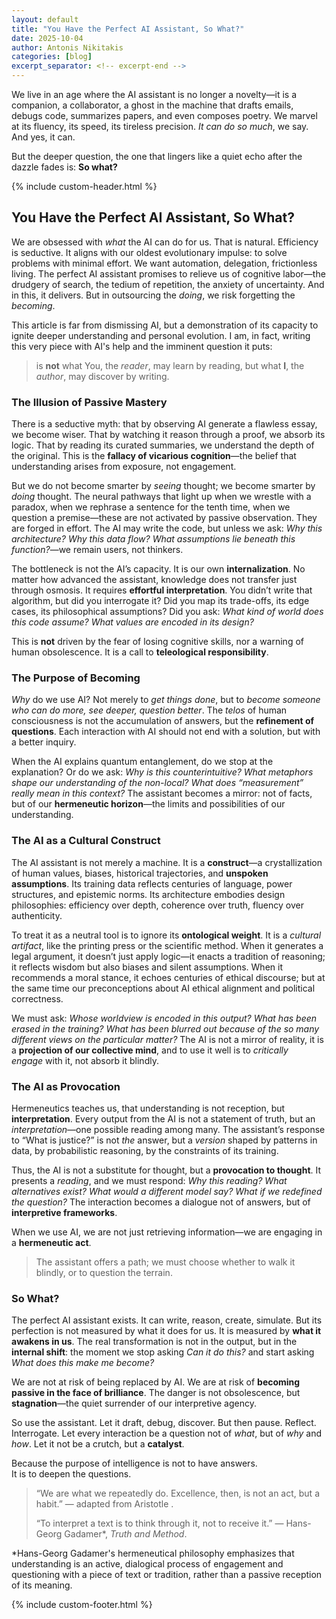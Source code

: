 ```yaml
---
layout: default
title: "You Have the Perfect AI Assistant, So What?"
date: 2025-10-04
author: Antonis Nikitakis
categories: [blog]
excerpt_separator: <!-- excerpt-end -->
---
```


 We live in an age where the AI assistant is no longer a novelty—it is a companion, a collaborator, a ghost in the machine that drafts emails, debugs code, summarizes papers, and even composes poetry. We marvel at its fluency, its speed, its tireless precision. *It can do so much*, we say. And yes, it can. 

But the deeper question, the one that lingers like a quiet echo after the dazzle fades is: **So what?**

<!-- excerpt-end -->
{% include custom-header.html %}

## You Have the Perfect AI Assistant, So What?

We are obsessed with *what* the AI can do for us. That is natural. Efficiency is seductive. It aligns with our oldest evolutionary impulse: to solve problems with minimal effort. We want automation, delegation, frictionless living. The perfect AI assistant promises to relieve us of cognitive labor—the drudgery of search, the tedium of repetition, the anxiety of uncertainty. And in this, it delivers. But in outsourcing the *doing*, we risk forgetting the *becoming*.

This article is far from dismissing AI, but a demonstration of its capacity to ignite deeper understanding and personal evolution. I am, in fact, writing this very piece with AI's help and the imminent question it puts:

> is **not** what You, the *reader*, may learn by reading, 
> but what **I**, the *author*, may discover by writing.

### The Illusion of Passive Mastery

There is a seductive myth: that by observing AI generate a flawless essay, we become wiser. That by watching it reason through a proof, we absorb its logic. That by reading its curated summaries, we understand the depth of the original. This is the **fallacy of vicarious cognition**—the belief that understanding arises from exposure, not engagement.

But we do not become smarter by *seeing* thought; we become smarter by *doing* thought. The neural pathways that light up when we wrestle with a paradox, when we rephrase a sentence for the tenth time, when we question a premise—these are not activated by passive observation. They are forged in effort. The AI may write the code, but unless we ask: *Why this architecture? Why this data flow? What assumptions lie beneath this function?*—we remain users, not thinkers.

The bottleneck is not the AI’s capacity. It is our own **internalization**. No matter how advanced the assistant, knowledge does not transfer just through osmosis. It requires **effortful interpretation**. You didn’t write that algorithm, but did you interrogate it? Did you map its trade-offs, its edge cases, its philosophical assumptions? Did you ask: *What kind of world does this code assume? What values are encoded in its design?*

This is **not** driven by the fear of losing cognitive skills, nor a warning of human obsolescence. It is a call to **teleological responsibility**.

### The Purpose of Becoming

*Why* do we use AI? Not merely to *get things done*, but to *become someone who can do more, see deeper, question better*. The *telos* of human consciousness is not the accumulation of answers, but the **refinement of questions**. Each interaction with AI should not end with a solution, but with a better inquiry.

When the AI explains quantum entanglement, do we stop at the explanation? Or do we ask: *Why is this counterintuitive? What metaphors shape our understanding of the non-local? What does “measurement” really mean in this context?* The assistant becomes a mirror: not of facts, but of our **hermeneutic horizon**—the limits and possibilities of our understanding.

### The AI as a Cultural Construct

The AI assistant is not merely a machine. It is a **construct**—a crystallization of human values, biases, historical trajectories, and **unspoken assumptions**. Its training data reflects centuries of language, power structures, and epistemic norms. Its architecture embodies design philosophies: efficiency over depth, coherence over truth, fluency over authenticity.

To treat it as a neutral tool is to ignore its **ontological weight**. It is a *cultural artifact*, like the printing press or the scientific method. 
When it generates a legal argument, it doesn’t just apply logic—it enacts a tradition of reasoning; it reflects wisdom but also biases and silent assumptions. 
When it recommends a moral stance, it echoes centuries of ethical discourse; but at the same time our preconceptions about AI ethical alignment and political correctness.

We must ask: *Whose worldview is encoded in this output? What has been erased in the training? What has been blurred out because of the so many different views on the particular matter?* The AI is not a mirror of reality, it is a **projection of our collective mind**, and to use it well is to *critically engage* with it, not absorb it blindly.

### The AI as Provocation

Hermeneutics teaches us, that understanding is not reception, but **interpretation**. Every output from the AI is not a statement of truth, but an *interpretation*—one possible reading among many. The assistant’s response to “What is justice?” is not *the* answer, but a *version* shaped by patterns in data, by probabilistic reasoning, by the constraints of its training.

Thus, the AI is not a substitute for thought, but a **provocation to thought**. It presents a *reading*, and we must respond: *Why this reading? What alternatives exist? What would a different model say? What if we redefined the question?* The interaction becomes a dialogue not of answers, but of **interpretive frameworks**.

When we use AI, we are not just retrieving information—we are engaging in a **hermeneutic act**. 

> The assistant offers a path; we must choose whether to walk it blindly, or to question the terrain.

### So What?

The perfect AI assistant exists. It can write, reason, create, simulate. But its perfection is not measured by what it does for us. It is measured by **what it awakens in us**. The real transformation is not in the output, but in the **internal shift**: the moment we stop asking *Can it do this?* and start asking *What does this make me become?*

We are not at risk of being replaced by AI. We are at risk of **becoming passive in the face of brilliance**. The danger is not obsolescence, but **stagnation**—the quiet surrender of our interpretive agency.

So use the assistant. Let it draft, debug, discover. But then pause. Reflect. Interrogate. Let every interaction be a question not of *what*, but of *why* and *how*. Let it not be a crutch, but a **catalyst**.

Because the purpose of intelligence is not to have answers.  
It is to deepen the questions.  

> “We are what we repeatedly do. Excellence, then, is not an act, but a habit.” — adapted from Aristotle .
>  
> “To interpret a text is to think through it, not to receive it.” — Hans-Georg Gadamer*, *Truth and Method*.

*Hans-Georg Gadamer's hermeneutical philosophy emphasizes that understanding is an active, dialogical process of engagement and questioning with a piece of text or tradition, rather than a passive reception of its meaning.
 
{% include custom-footer.html %}